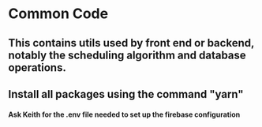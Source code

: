 # Common Code

## This contains utils used by front end or backend, notably the scheduling algorithm and database operations. 

## Install all packages using the command "yarn"

#### Ask Keith for the .env file needed to set up the firebase configuration